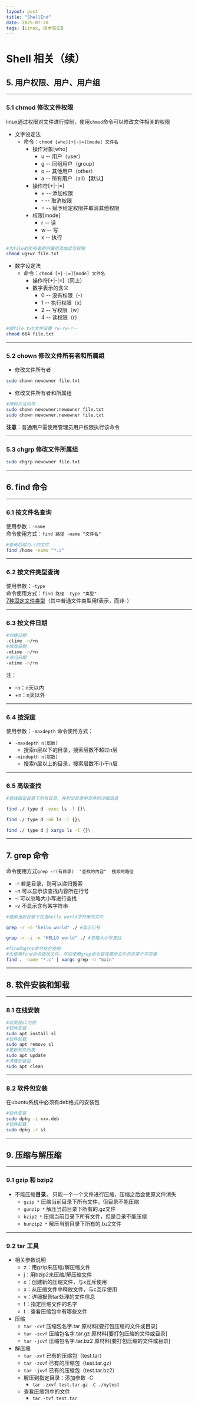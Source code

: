 ```yaml
---
layout: post
title: "ShellEnd"
date: 2025-07-20
tags: [Linux, 技术笔记]
---
```


# Shell 相关（续）

## 5. 用户权限、用户、用户组

---

### 5.1 chmod 修改文件权限  

linux通过权限对文件进行控制，使用`chmod`命令可以修改文件相关的权限

- 文字设定法
  - 命令：`chmod [who][+|-|=][mode] 文件名`
    - 操作对象[who]
      - u -- 用户（user）
      - g -- 同组用户（group）
      - o -- 其他用户（other）
      - a -- 所有用户（all）【默认】
    - 操作符[+|-|=]
      - \+ -- 添加权限
      - \- -- 取消权限
      - = -- 赋予给定权限并取消其他权限
    - 权限[mode]
      - r -- 读
      - w -- 写
      - x -- 执行

```bash
#为file的所有者和所属组添加读写权限
chmod ug+wr file.txt 
```

- 数字设定法
  - 命令：`chmod [+|-|=][mode] 文件名`
    - 操作符[+|-|=]（同上）
    - 数字表示的含义
      - 0 -- 没有权限（-）
      - 1 -- 执行权限（x）
      - 2 -- 写权限（w）
      - 4 -- 读权限（r）

```bash
#给file.txt文件设置 rw-rw-r--
chmod 664 file.txt
```

---

### 5.2 chown 修改文件所有者和所属组

- 修改文件所有者

```bash
sudo chown newowner file.txt
```

- 修改文件所有者和所属组

```bash
#两种方法均可
sudo chown newowner:newowner file.txt
sudo chown newowner.newowner file.txt
```

**注意**：普通用户需使用管理员用户权限执行该命令

---

### 5.3 chgrp 修改文件所属组

```bash
sudo chgrp newowner file.txt
```

---

## 6. find 命令

---

### 6.1 按文件名查询

使用参数：`-name`  
命令使用方式：`find 路径 -name "文件名"`

```bash
#查询后缀为.c的文件
find /home -name "*.c"
```

---

### 6.2 按文件类型查询

使用参数：`-type`  
命令使用方式：`find 路径 -type "类型"`  
[7种固定文件类型](./shell_learn_begin.md#421-文件目录的参数详解)（其中普通文件类型用f表示，而非-）

---

### 6.3 按文件日期

```bash
#创建日期
-ctime -n/+n
#修改日期
-mtime -n/+n
#访问日期
-atime -n/+n
```

注：

- -n：n天以内
- +n：n天以外

---

### 6.4 按深度

使用参数：`-maxdepth`
命令使用方式：

- `-maxdepth n(层数)`
  - 搜索n层以下的目录，搜索层数不超过n层
- `-mindepth n(层数)`
  - 搜索n层以上的目录，搜索层数不小于n层

---

### 6.5 高级查找

```bash
#查找指定目录下所有目录，并列出目录中文件的详细信息

find ./ type d -exec ls -l {}\

find ./ type d -ok ls -l {}\

find ./ type d | xargs ls -l {}\
```

---

## 7. grep 命令

命令使用方式`grep -r(有目录)  "查找的内容"  搜索的路径`

- -r 若是目录，则可以递归搜索
- -n 可以显示该查找内容所在行号
- -i 可以忽略大小写进行查找
- -v 不显示含有某字符串

```bash
#搜索当前目录下包含hello world字符串的文件

grep -r -n "hello world" ./ #显示行号

grep -r -i -n "HELLO world" ./ #忽略大小写查找

#find和grep命令结合使用
#先使用find命令查找文件，然后使用grep命令查找哪些文件包含某个字符串
find . -name "*.c" | xargs grep -n "main"
```

---

## 8. 软件安装和卸载

---

### 8.1 在线安装

```bash
#以安装sl为例
#软件安装
sudo apt install sl
#软件卸载
sudo apt remove sl
#更新软件列表
sudo apt update
#清理安装包
sudo apt clean
```

---

### 8.2 软件包安装

在ubuntu系统中必须有deb格式的安装包

```bash
#软件安装
sudo dpkg -i xxx.deb
#软件卸载
sudo dpkg -r sl
```

---

## 9. 压缩与解压缩

---

### 9.1 gzip 和 bzip2

- 不能压缩**目录**， 只能一个一个文件进行压缩，压缩之后会使原文件消失
  - `gzip *` 压缩当前目录下所有文件，但目录不能压缩
  - `gunzip *` 解压当前目录下所有的.gz文件
  - `bzip2 *` 压缩当前目录下所有文件，但是目录不能压缩
  - `bunzip2 *` 解压当前目录下所有的.bz2文件

---

### 9.2 tar 工具

- 相关参数说明
  - z：用gzip来压缩/解压缩文件
  - j：用bzip2来压缩/解压缩文件
  - c：创建新的压缩文件，与x互斥使用
  - x：从压缩文件中释放文件，与c互斥使用
  - v：详细报告tar处理的文件信息
  - f：指定压缩文件的名字
  - t：查看压缩包中有哪些文件
- 压缩
  - `tar -cvf` 压缩包名字.tar 原材料[要打包压缩的文件或目录]
  - `tar -zcvf` 压缩包名字.tar.gz 原材料[要打包压缩的文件或目录]
  - `tar -jcvf` 压缩包名字.tar.bz2 原材料[要打包压缩的文件或目录]
- 解压缩
  - `tar -xvf` 已有的压缩包（test.tar）
  - `tar -zxvf` 已有的压缩包（test.tar.gz）
  - `tar -jxvf` 已有的压缩包（test.tar.bz2）
  - 解压到指定目录：添加参数 -C
    - `tar -zxvf test.tar.gz -C ./mytest`
  - 查看压缩包中的文件
    - `tar -tvf test.tar`
